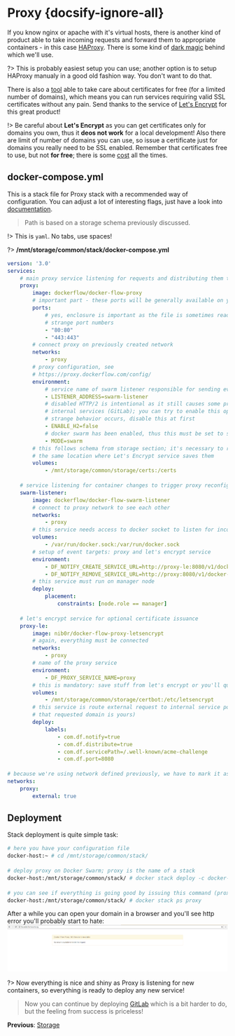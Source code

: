 # Proxy {docsify-ignore-all}

If you know nginx or apache with it's virtual hosts, there is another kind of product able to take incoming requests and 
forward them to appropriate containers - in this case [HAProxy](http://www.haproxy.org/). There is some kind of
[dark magic](https://proxy.dockerflow.com/) behind which we'll use.

?> This is probably easiest setup you can use; another option is to setup HAProxy manualy in a good old fashion way. You
don't want to do that.

There is also a [tool](http://proxy-letsencrypt.dockerflow.com/) able to take care about certificates for free (for a limited
number of domains), which means you can run services requiring valid SSL certificates without any pain. Send thanks to the
service of [Let's Encrypt](https://letsencrypt.org/) for this great product! 

!> Be careful about **Let's Encrypt** as you can get certificates only for domains you own, thus it **deos not work** for a local
development! Also there are limit of number of domains you can use, so issue a certificate just for domains you really need to 
be SSL enabled. Remember that certificates free to use, but not **for free**; there is some [cost](https://letsencrypt.org/donate/)
all the times. 

## docker-compose.yml

This is a stack file for Proxy stack with a recommended way of configuration. You can adjust a lot of interesting flags, just have
a look into [documentation](https://proxy.dockerflow.com/config/). 

> Path is based on a storage schema previously discussed. 

!> This is `yaml`. No tabs, use spaces! 

?> **/mnt/storage/common/stack/docker-compose.yml**

```yaml
version: '3.0'
services:
	# main proxy service listening for requests and distributing them to internal stack
    proxy:
        image: dockerflow/docker-flow-proxy
        # important part - these ports will be generally available on your public network
        ports:
            # yes, enclosure is important as the file is sometimes read in wrong way giving
            # strange port numbers
            - "80:80"
            - "443:443"
        # connect proxy on previously created network
        networks:
            - proxy
        # proxy configuration, see
        # https://proxy.dockerflow.com/config/
        environment:
            # service name of swarm listener responsible for sending events for container changes
            - LISTENER_ADDRESS=swarm-listener
            # disabled HTTP/2 is intentional as it still causes some problems with
            # internal services (GitLab); you can try to enable this option but if
            # strange behavior occurs, disable this at first
            - ENABLE_H2=false
            # docker swarm has been enabled, thus this must be set to swarm
            - MODE=swarm
        # this follows schema from storage section; it's necessary to read certificates from
        # the same location where Let's Encrypt service saves them
        volumes:
            - /mnt/storage/common/storage/certs:/certs

	# service listening for container changes to trigger proxy reconfigurations
    swarm-listener:
        image: dockerflow/docker-flow-swarm-listener
        # connect to proxy network to see each other
        networks:
            - proxy
        # this service needs access to docker socket to listen for incoming events; this is mandatory
        volumes:
            - /var/run/docker.sock:/var/run/docker.sock
        # setup of event targets: proxy and let's encrypt service
        environment:
            - DF_NOTIFY_CREATE_SERVICE_URL=http://proxy-le:8080/v1/docker-flow-proxy-letsencrypt/reconfigure
            - DF_NOTIFY_REMOVE_SERVICE_URL=http://proxy:8080/v1/docker-flow-proxy/remove
        # this service must run on manager node
        deploy:
            placement:
                constraints: [node.role == manager]

	# let's encrypt service for optional certificate issuance
    proxy-le:
        image: nib0r/docker-flow-proxy-letsencrypt
        # again, everything must be connected
        networks:
            - proxy
        # name of the proxy service
        environment:
            - DF_PROXY_SERVICE_NAME=proxy
        # this is mandatory: save stuff from let's encrypt or you'll quickly get limit of issued certificates!
        volumes:
            - /mnt/storage/common/storage/certbot:/etc/letsencrypt
        # this service is route external request to internal service port to handle ACME challenge (to confirm
        # that requested domain is yours)
        deploy:
            labels:
                - com.df.notify=true
                - com.df.distribute=true
                - com.df.servicePath=/.well-known/acme-challenge
                - com.df.port=8080

# because we're using network defined previously, we have to mark it as an external
networks:
    proxy:
        external: true
```

## Deployment

Stack deployment is quite simple task:

```bash
# here you have your configuration file
docker-host:~ # cd /mnt/storage/common/stack/

# deploy proxy on Docker Swarm; proxy is the name of a stack
docker-host:/mnt/storage/common/stack/ # docker stack deploy -c docker-compose.yml proxy

# you can see if everything is going good by issuing this command (proxy is stack name, ps is listing services inside the stack)
docker-host:/mnt/storage/common/stack/ # docker stack ps proxy
```
After a while you can open your domain in a browser and you'll see http error you'll probably start to hate:
![error-503](./_media/error-503.png) 

?> Now everything is nice and shiny as Proxy is listening for new containers, so everything is ready to deploy any new
service!

> Now you can continue by deploying [GitLab](/devops/gitlab/index.md) which is a bit harder to do, but the feeling from success is priceless!

**Previous**: [Storage](/devops/server/storage)
